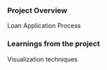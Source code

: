 ### Project Overview

 Loan Application Process


### Learnings from the project

 Visualization techniques


